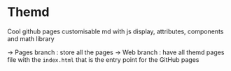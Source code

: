 # Themd

Cool github pages customisable md with js display, attributes, components and math library

-> Pages branch : store all the pages
-> Web branch   : have all themd pages file with the `index.html` that is the entry point for the GitHub pages

